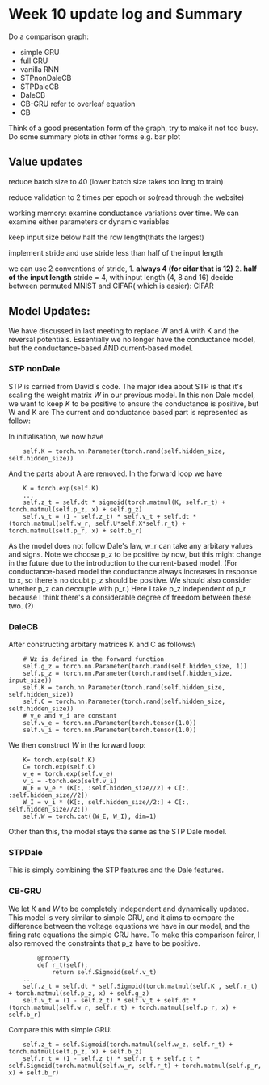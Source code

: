 # Week 10 update log and Summary

Do a comparison graph:
- simple GRU
- full GRU
- vanilla RNN
- STPnonDaleCB
- STPDaleCB
- DaleCB
- CB-GRU refer to overleaf equation
- CB

Think of a good presentation form of the graph, try to make it not too busy. Do some summary plots in other forms e.g. bar plot

## Value updates
reduce batch size to 40 (lower batch size takes too long to train)

reduce validation to 2 times per epoch or so(read through the website)

working memory: examine conductance variations over time. We can examine either parameters or dynamic variables

keep input size below half the row length(thats the largest)

implement stride and use stride less than half of the input length

we can use 2 conventions of stride, 1. **always 4 (for cifar that is 12)** 2. **half of the input length**
stride = 4, with input length (4, 8 and 16)
decide between permuted MNIST and CIFAR( which is easier): CIFAR

## Model Updates:
We have discussed in last meeting to replace W and A with K and the reversal potentials. Essentially we no longer have the conductance model, but the conductance-based AND current-based model.

### STP nonDale
STP is carried from David's code. The major idea about STP is that it's scaling the weight matrix $W$ in our previous model.
In this non Dale model, we want to keep $K$ to be positive to ensure the conductance is positive, but W and K are 
The current and conductance based part is represented as follow:

In initialisation, we now have

        self.K = torch.nn.Parameter(torch.rand(self.hidden_size, self.hidden_size))  

And the parts about A are removed. In the forward loop we have

        K = torch.exp(self.K)
        ...
        self.z_t = self.dt * sigmoid(torch.matmul(K, self.r_t) + torch.matmul(self.p_z, x) + self.g_z)
        self.v_t = (1 - self.z_t) * self.v_t + self.dt * (torch.matmul(self.w_r, self.U*self.X*self.r_t) + torch.matmul(self.p_r, x) + self.b_r)

As the model does not follow Dale's law, w_r can take any arbitary values and signs. Note we choose p_z to be positive by now, but this might change in the future due to the introduction to the current-based model. (For conductance-based model the conductance always increases in response to x, so there's no doubt p_z should be positive. We should also consider whether p_z can decouple with p_r.) Here I take p_z independent of p_r because I think there's a considerable degree of freedom between these two. (?)


### DaleCB

After constructing arbitary matrices K and C as follows:\

        # Wz is defined in the forward function
        self.g_z = torch.nn.Parameter(torch.rand(self.hidden_size, 1))    
        self.p_z = torch.nn.Parameter(torch.rand(self.hidden_size, input_size))
        self.K = torch.nn.Parameter(torch.rand(self.hidden_size, self.hidden_size))
        self.C = torch.nn.Parameter(torch.rand(self.hidden_size, self.hidden_size))
        # v_e and v_i are constant
        self.v_e = torch.nn.Parameter(torch.tensor(1.0))
        self.v_i = torch.nn.Parameter(torch.tensor(1.0))
        

We then construct $W$ in the forward loop:

        K= torch.exp(self.K)
        C= torch.exp(self.C)
        v_e = torch.exp(self.v_e)
        v_i = -torch.exp(self.v_i)
        W_E = v_e * (K[:, :self.hidden_size//2] + C[:, :self.hidden_size//2])
        W_I = v_i * (K[:, self.hidden_size//2:] + C[:, self.hidden_size//2:])
        self.W = torch.cat((W_E, W_I), dim=1)

Other than this, the model stays the same as the STP Dale model.


### STPDale

This is simply combining the STP features and the Dale features.

### CB-GRU

We let $K$ and $W$ to be completely independent and dynamically updated. This model is very similar to simple GRU, and it aims to compare the difference between the voltage equations we have in our model, and the firing rate equations the simple GRU have. To make this comparison fairer, I also removed the constraints that p_z have to be positive.

            @property
            def r_t(self):
                return self.Sigmoid(self.v_t)
        ...
        self.z_t = self.dt * self.Sigmoid(torch.matmul(self.K , self.r_t) + torch.matmul(self.p_z, x) + self.g_z)
        self.v_t = (1 - self.z_t) * self.v_t + self.dt * (torch.matmul(self.w_r, self.r_t) + torch.matmul(self.p_r, x) + self.b_r)

Compare this with simple GRU:

        self.z_t = self.Sigmoid(torch.matmul(self.w_z, self.r_t) + torch.matmul(self.p_z, x) + self.b_z)
        self.r_t = (1 - self.z_t) * self.r_t + self.z_t * self.Sigmoid(torch.matmul(self.w_r, self.r_t) + torch.matmul(self.p_r, x) + self.b_r)
